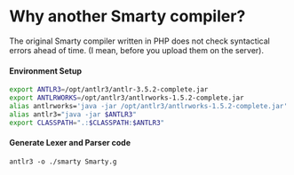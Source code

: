 # Why another Smarty compiler?

The original Smarty compiler written in PHP does not check syntactical errors ahead of time. (I mean, before you upload them on the server).

#### Environment Setup

```bash
export ANTLR3=/opt/antlr3/antlr-3.5.2-complete.jar
export ANTLRWORKS=/opt/antlr3/antlrworks-1.5.2-complete.jar
alias antlrworks='java -jar /opt/antlr3/antlrworks-1.5.2-complete.jar'
alias antlr3="java -jar $ANTLR3"
export CLASSPATH=".:$CLASSPATH:$ANTLR3"
```
#### Generate Lexer and Parser code

```
antlr3 -o ./smarty Smarty.g 
```
